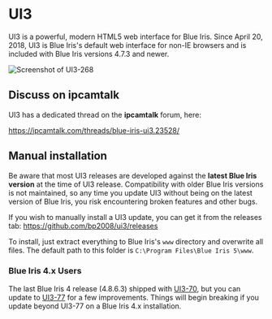 # UI3
UI3 is a powerful, modern HTML5 web interface for Blue Iris.  Since April 20, 2018, UI3 is Blue Iris's default web interface for non-IE browsers and is included with Blue Iris versions 4.7.3 and newer.

![Screenshot of UI3-268](https://github.com/bp2008/ui3/assets/5639911/a3a7fabb-9e08-4df0-a809-13fccda09c1b)

## Discuss on ipcamtalk

UI3 has a dedicated thread on the **ipcamtalk** forum, here:

https://ipcamtalk.com/threads/blue-iris-ui3.23528/

## Manual installation

Be aware that most UI3 releases are developed against the **latest Blue Iris version** at the time of UI3 release.  Compatibility with older Blue Iris versions is not maintained, so any time you update UI3 without being on the latest version of Blue Iris, you risk encountering broken features and other bugs.

If you wish to manually install a UI3 update, you can get it from the releases tab: https://github.com/bp2008/ui3/releases

To install, just extract everything to Blue Iris's `www` directory and overwrite all files.  The default path to this folder is `C:\Program Files\Blue Iris 5\www`.

### Blue Iris 4.x Users

The last Blue Iris 4 release (4.8.6.3) shipped with [UI3-70](https://github.com/bp2008/ui3/releases/tag/70), but you can update to [UI3-77](https://github.com/bp2008/ui3/releases/tag/77) for a few improvements.  Things will begin breaking if you update beyond UI3-77 on a Blue Iris 4.x installation.
